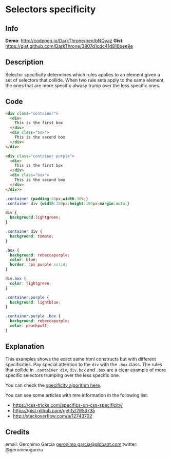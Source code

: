 # Selectors specificity

## Info

__Demo__: http://codepen.io/DarkThrone/pen/bNQyaz
__Gist__: https://gist.github.com/DarkThrone/3807d1cdc41d816bee9e

## Description

Selector specificity determines which rules applies to an element given a set of selectors that collide. When two rule sets apply to the same element, the ones that are more specific alwasy trump over the less specific ones.

## Code

```html
<div class="container">
  <div>
    This is the first box
  </div>
  <div class="box">
    This is the second box
  </div>
</div>

<div class="container purple">
  <div>
    This is the first box
  </div>
  <div class="box">
    This is the second box
  </div>
</div>>
```

```css
.container {padding:40px;width:30%;}
.container div {width:150px;height:100px;margin:auto;}

div {
  background:lightgreen;
}

.container div {
  background: tomato;
}

.box {
  background: rebeccapurple;
  color: blue;
  border: 3px purple solid;
}

div.box {
  color: lightgreen;
}

.container.purple {
  background: lightblue;
}

.container.purple .box {
  background: rebeccapurple;
  color: peachpuff;
}
```

## Explanation

This examples shows the exact same html constructs but with different specificities. Pay special attention to the `div` with the `.box` class. The rules that collide in `.container div`, `div.box` and `.box` are a clear example of more specific selectors trumping over the less specific one.

You can check the [specificity algorithm here](http://www.w3.org/TR/selectors/#specificity).

You can see some articles with mre information in the following list:

- https://css-tricks.com/specifics-on-css-specificity/
- https://gist.github.com/getify/2956735
- http://stackoverflow.com/a/12743702

## Credits

email: Geronimo Garcia <geronimo.garcia@globant.com>
twitter: @geronimogarcia

